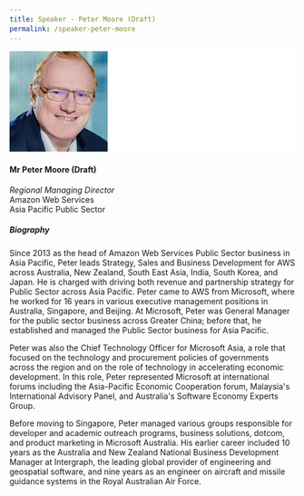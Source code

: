 ```yaml
---
title: Speaker - Peter Moore (Draft)
permalink: /speaker-peter-moore
---
```

![Peter Moore](/images/speakers/Peter-Moore.jpg)

#### **Mr Peter Moore (Draft)**

*Regional Managing Director*  
Amazon Web Services  
Asia Pacific Public Sector

##### **Biography**

Since 2013 as the head of Amazon Web Services Public Sector business in Asia Pacific, Peter leads Strategy, Sales and Business Development for AWS across Australia, New Zealand, South East Asia, India, South Korea, and Japan.  He is charged with driving both revenue and partnership strategy for Public Sector across Asia Pacific.  Peter came to AWS from Microsoft, where he worked for 16 years in various executive management positions in Australia, Singapore, and Beijing.   At Microsoft, Peter was General Manager for the public sector business across Greater China; before that, he established and managed the Public Sector business for Asia Pacific. 

Peter was also the Chief Technology Officer for Microsoft Asia, a role that focused on the technology and procurement policies of governments across the region and on the role of technology in accelerating economic development. In this role, Peter represented Microsoft at international forums including the Asia-Pacific Economic Cooperation forum, Malaysia's International Advisory Panel, and Australia's Software Economy Experts Group. 

Before moving to Singapore, Peter managed various groups responsible for developer and academic outreach programs, business solutions, dotcom, and product marketing in Microsoft Australia. His earlier career included 10 years as the Australia and New Zealand National Business Development Manager at Intergraph, the leading global provider of engineering and geospatial software, and nine years as an engineer on aircraft and missile guidance systems in the Royal Australian Air Force.